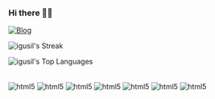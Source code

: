 ### Hi there 👋🏻

[![Blog](https://img.shields.io/badge/website-000000?style=for-the-badge&logo=About.me&logoColor=white)](https://joseigor.com)

![igusil's Streak](https://github-readme-streak-stats.herokuapp.com/?user=igusil&theme=blue-green&hide_border=false)

![igusil's Top Languages](https://github-readme-stats.vercel.app/api/top-langs/?username=igusil&theme=nightowl&show_icons=true&hide_border=true&layout=compact)

<div style="display: inline block"><br/>
  <img align="center" alt="html5" src="https://img.shields.io/badge/C-00599C?style=for-the-badge&logo=c&logoColor=white">
  <img align="center" alt="html5" src="https://img.shields.io/badge/Shell_Script-121011?style=for-the-badge&logo=gnu-bash&logoColor=white">
  <img align="center" alt="html5" src="https://img.shields.io/badge/JavaScript-323330?style=for-the-badge&logo=javascript&logoColor=F7DF1E">
  <img align="center" alt="html5" src="https://img.shields.io/badge/HTML5-E34F26?style=for-the-badge&logo=html5&logoColor=white">
  <img align="center" alt="html5" src="https://img.shields.io/badge/CSS3-1572B6?style=for-the-badge&logo=css3&logoColor=white">
  <img align="center" alt="html5" src="https://img.shields.io/badge/Linux-FCC624?style=for-the-badge&logo=linux&logoColor=black">
  <img align="center" alt="html5" src="https://img.shields.io/badge/Windows-0078D6?style=for-the-badge&logo=windows&logoColor=white">
</div>
